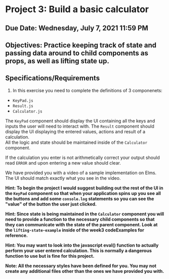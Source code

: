 # Project 3: Build a basic calculator 

## Due Date: Wednesday, July 7, 2021 11:59 PM
## Objectives: Practice keeping track of state and passing data around to child components as props, as well as lifting state up.

## Specifications/Requirements
1. In this exercise you need to complete the definitions of 3 componenets:
  * `KeyPad.js`  
  * `Result.js` 
  * `Calculator.js`  

The `KeyPad` component should display the UI containing all the keys and inputs the user will need to interact with. 
The `Result` component should display the UI displaying the entered values, actions and result of a calculation.  
All the logic and state should be maintained inside of the `Calculator` component.

If the calculation you enter is not arithmetically correct your output should read `ERROR` and upon entering a new value should clear.  

We have provided you with a video of a sample implementation on Elms. The UI should match exactly what you see in the video.

__Hint: To begin the project I would suggest building out the rest of the UI in the `KeyPad` component so that when your application spins up you see all the buttons and add some `console.log` statements so you can see the "value" of the button the user just clicked.__


__Hint: Since state is being maintained in the `Calculator` component you will need to provide a function to the necessary child components so that they can communicate with the state of the parent component. Look at the `lifting-state-example` inside of the week3 codeExamples for reference.__ 

__Hint: You may want to look into the javascript eval() function to actually perform your user entered calculation. This is normally a dangerous function to use but is fine for this project.__ 

__Note: All the necessary styles have been defined for you. You may not create any additional files other than the ones we have provided you with.__  
